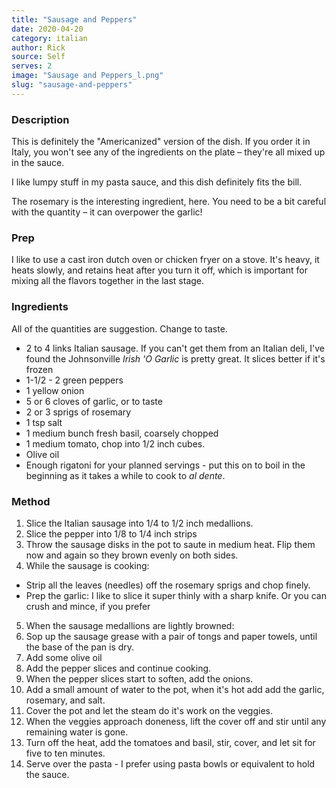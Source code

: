 ```yaml
---
title: "Sausage and Peppers"
date: 2020-04-20
category: italian
author: Rick
source: Self
serves: 2
image: "Sausage and Peppers_l.png"
slug: "sausage-and-peppers"
---
```

### Description
This is definitely the "Americanized" version of the dish.  If you order it in Italy, you won't see any of the ingredients on the plate &ndash; they're all mixed up in the sauce.

I like lumpy stuff in my pasta sauce, and this dish definitely fits the bill.

The rosemary is the interesting ingredient, here. You need to be a bit careful with the quantity &ndash; it can overpower the garlic!

### Prep

I like to use a cast iron dutch oven or chicken fryer on a stove.  It's heavy, it heats slowly, and retains heat after you turn it off, which is important for mixing all the flavors together in the last stage.

### Ingredients

All of the quantities are suggestion.  Change to taste.

* 2 to 4 links Italian sausage.  If you can't get them from an Italian deli, I've found the Johnsonville _Irish 'O Garlic_ is pretty great.  It slices better if it's frozen
* 1-1/2 - 2 green peppers
* 1 yellow onion
* 5 or 6 cloves of garlic, or to taste
* 2 or 3 sprigs of rosemary
* 1 tsp salt
* 1 medium bunch fresh basil, coarsely chopped
* 1 medium tomato, chop into 1/2 inch cubes.
* Olive oil
* Enough rigatoni for your planned servings - put this on to boil in the beginning as it takes a while to cook to _al dente_.

### Method

1. Slice the Italian sausage into 1/4 to 1/2 inch medallions.
1. Slice the pepper into 1/8 to 1/4 inch strips
1. Throw the sausage disks in the pot to saute in medium heat.  Flip them now and again so they brown evenly on both sides.
1. While the sausage is cooking:
  * Strip all the leaves (needles) off the rosemary sprigs and chop finely.
  * Prep the garlic: I like to slice it super thinly with a sharp knife.  Or you can crush and mince, if you prefer
5.  When the sausage medallions are lightly browned:
1. Sop up the sausage grease with a pair of tongs and paper towels, until the base of the pan is dry.
1. Add some olive oil
1. Add the pepper slices and continue cooking.
1. When the pepper slices start to soften, add the onions.
1. Add a small amount of water to the pot, when it's hot add add the garlic, rosemary, and salt.
1. Cover the pot and let the steam do it's work on the veggies.
1. When the veggies approach doneness, lift the cover off and stir until any remaining water is gone.
1. Turn off the heat, add the tomatoes and basil, stir, cover, and let sit for five to ten minutes.
1. Serve over the pasta - I prefer using pasta bowls or equivalent to hold the sauce.